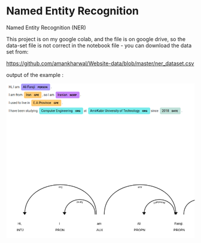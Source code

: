 # Named Entity Recognition
Named Entity Recognition (NER)

This project is on my google colab, and the file is on google drive, so the data-set file is not correct in the notebook file - you can download the data set from:

https://github.com/amankharwal/Website-data/blob/master/ner_dataset.csv

output of the example :

![out put](output-colab.png?raw=true)
